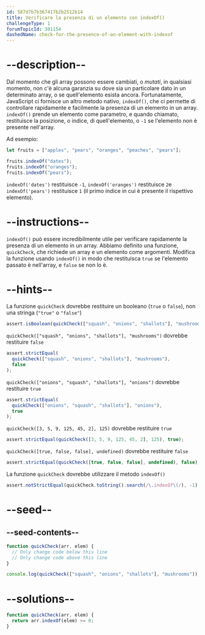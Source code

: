 ```yaml
---
id: 587d7b7b367417b2b2512b14
title: Verificare la presenza di un elemento con indexOf()
challengeType: 1
forumTopicId: 301154
dashedName: check-for-the-presence-of-an-element-with-indexof
---
```


# --description--

Dal momento che gli array possono essere cambiati, o _mutati_, in qualsiasi momento, non c'è alcuna garanzia su dove sia un particolare dato in un determinato array, o se quell'elemento esista ancora. Fortunatamente, JavaScript ci fornisce un altro metodo nativo, `indexOf()`, che ci permette di controllare rapidamente e facilmente la presenza di un elemento in un array. `indexOf()` prende un elemento come parametro, e quando chiamato, restituisce la posizione, o indice, di quell'elemento, o `-1` se l'elemento non è presente nell'array.

Ad esempio:

```js
let fruits = ["apples", "pears", "oranges", "peaches", "pears"];

fruits.indexOf("dates");
fruits.indexOf("oranges");
fruits.indexOf("pears");
```

`indexOf('dates')` restituisce `-1`, `indexOf('oranges')` restituisce `2`e `indexOf('pears')` restituisce `1` (il primo indice in cui è presente il rispettivo elemento).

# --instructions--

`indexOf()` può essere incredibilmente utile per verificare rapidamente la presenza di un elemento in un array. Abbiamo definito una funzione, `quickCheck`, che richiede un array e un elemento come argomenti. Modifica la funzione usando `indexOf()` in modo che restituisca `true` se l'elemento passato è nell'array, e `false` se non lo è.

# --hints--

La funzione `quickCheck` dovrebbe restituire un booleano (`true` o `false`), non una stringa (`"true"` o `"false"`)

```js
assert.isBoolean(quickCheck(["squash", "onions", "shallots"], "mushrooms"));
```

`quickCheck(["squash", "onions", "shallots"], "mushrooms")` dovrebbe restituire `false`

```js
assert.strictEqual(
  quickCheck(["squash", "onions", "shallots"], "mushrooms"),
  false
);
```

`quickCheck(["onions", "squash", "shallots"], "onions")` dovrebbe restituire `true`

```js
assert.strictEqual(
  quickCheck(["onions", "squash", "shallots"], "onions"),
  true
);
```

`quickCheck([3, 5, 9, 125, 45, 2], 125)` dovrebbe restituire `true`

```js
assert.strictEqual(quickCheck([3, 5, 9, 125, 45, 2], 125), true);
```

`quickCheck([true, false, false], undefined)` dovrebbe restituire `false`

```js
assert.strictEqual(quickCheck([true, false, false], undefined), false);
```

La funzione `quickCheck` dovrebbe utilizzare il metodo `indexOf()`

```js
assert.notStrictEqual(quickCheck.toString().search(/\.indexOf\(/), -1);
```

# --seed--

## --seed-contents--

```js
function quickCheck(arr, elem) {
  // Only change code below this line
  // Only change code above this line
}

console.log(quickCheck(["squash", "onions", "shallots"], "mushrooms"));
```

# --solutions--

```js
function quickCheck(arr, elem) {
  return arr.indexOf(elem) >= 0;
}
```

